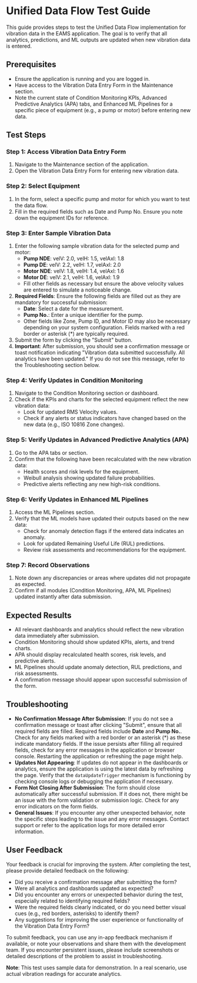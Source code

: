 # Unified Data Flow Test Guide

This guide provides steps to test the Unified Data Flow implementation for vibration data in the EAMS application. The goal is to verify that all analytics, predictions, and ML outputs are updated when new vibration data is entered.

## Prerequisites

- Ensure the application is running and you are logged in.
- Have access to the Vibration Data Entry Form in the Maintenance section.
- Note the current state of Condition Monitoring KPIs, Advanced Predictive Analytics (APA) tabs, and Enhanced ML Pipelines for a specific piece of equipment (e.g., a pump or motor) before entering new data.

## Test Steps

### Step 1: Access Vibration Data Entry Form
1. Navigate to the Maintenance section of the application.
2. Open the Vibration Data Entry Form for entering new vibration data.

### Step 2: Select Equipment
1. In the form, select a specific pump and motor for which you want to test the data flow.
2. Fill in the required fields such as Date and Pump No. Ensure you note down the equipment IDs for reference.

### Step 3: Enter Sample Vibration Data
1. Enter the following sample vibration data for the selected pump and motor:
   - **Pump NDE**: velV: 2.0, velH: 1.5, velAxl: 1.8
   - **Pump DE**: velV: 2.2, velH: 1.7, velAxl: 2.0
   - **Motor NDE**: velV: 1.8, velH: 1.4, velAxl: 1.6
   - **Motor DE**: velV: 2.1, velH: 1.6, velAxl: 1.9
   - Fill other fields as necessary but ensure the above velocity values are entered to simulate a noticeable change.
2. **Required Fields**: Ensure the following fields are filled out as they are mandatory for successful submission:
   - **Date**: Select a date for the measurement.
   - **Pump No.**: Enter a unique identifier for the pump.
   - Other fields like Zone, Pump ID, and Motor ID may also be necessary depending on your system configuration. Fields marked with a red border or asterisk (*) are typically required.
3. Submit the form by clicking the "Submit" button.
4. **Important**: After submission, you should see a confirmation message or toast notification indicating "Vibration data submitted successfully. All analytics have been updated." If you do not see this message, refer to the Troubleshooting section below.

### Step 4: Verify Updates in Condition Monitoring
1. Navigate to the Condition Monitoring section or dashboard.
2. Check if the KPIs and charts for the selected equipment reflect the new vibration data:
   - Look for updated RMS Velocity values.
   - Check if any alerts or status indicators have changed based on the new data (e.g., ISO 10816 Zone changes).

### Step 5: Verify Updates in Advanced Predictive Analytics (APA)
1. Go to the APA tabs or section.
2. Confirm that the following have been recalculated with the new vibration data:
   - Health scores and risk levels for the equipment.
   - Weibull analysis showing updated failure probabilities.
   - Predictive alerts reflecting any new high-risk conditions.

### Step 6: Verify Updates in Enhanced ML Pipelines
1. Access the ML Pipelines section.
2. Verify that the ML models have updated their outputs based on the new data:
   - Check for anomaly detection flags if the entered data indicates an anomaly.
   - Look for updated Remaining Useful Life (RUL) predictions.
   - Review risk assessments and recommendations for the equipment.

### Step 7: Record Observations
1. Note down any discrepancies or areas where updates did not propagate as expected.
2. Confirm if all modules (Condition Monitoring, APA, ML Pipelines) updated instantly after data submission.

## Expected Results
- All relevant dashboards and analytics should reflect the new vibration data immediately after submission.
- Condition Monitoring should show updated KPIs, alerts, and trend charts.
- APA should display recalculated health scores, risk levels, and predictive alerts.
- ML Pipelines should update anomaly detection, RUL predictions, and risk assessments.
- A confirmation message should appear upon successful submission of the form.

## Troubleshooting
- **No Confirmation Message After Submission**: If you do not see a confirmation message or toast after clicking "Submit", ensure that all required fields are filled. Required fields include **Date** and **Pump No.**. Check for any fields marked with a red border or an asterisk (*) as these indicate mandatory fields. If the issue persists after filling all required fields, check for any error messages in the application or browser console. Restarting the application or refreshing the page might help.
- **Updates Not Appearing**: If updates do not appear in the dashboards or analytics, ensure the application is using the latest data by refreshing the page. Verify that the `dataUpdateTrigger` mechanism is functioning by checking console logs or debugging the application if necessary.
- **Form Not Closing After Submission**: The form should close automatically after successful submission. If it does not, there might be an issue with the form validation or submission logic. Check for any error indicators on the form fields.
- **General Issues**: If you encounter any other unexpected behavior, note the specific steps leading to the issue and any error messages. Contact support or refer to the application logs for more detailed error information.

## User Feedback
Your feedback is crucial for improving the system. After completing the test, please provide detailed feedback on the following:
- Did you receive a confirmation message after submitting the form?
- Were all analytics and dashboards updated as expected?
- Did you encounter any errors or unexpected behavior during the test, especially related to identifying required fields?
- Were the required fields clearly indicated, or do you need better visual cues (e.g., red borders, asterisks) to identify them?
- Any suggestions for improving the user experience or functionality of the Vibration Data Entry Form?

To submit feedback, you can use any in-app feedback mechanism if available, or note your observations and share them with the development team. If you encounter persistent issues, please include screenshots or detailed descriptions of the problem to assist in troubleshooting.

**Note**: This test uses sample data for demonstration. In a real scenario, use actual vibration readings for accurate analytics.
